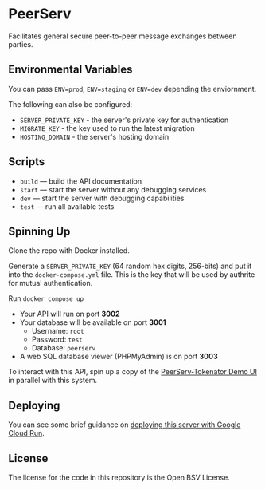 # PeerServ
Facilitates general secure peer-to-peer message exchanges between parties.

## Environmental Variables

You can pass `ENV=prod`, `ENV=staging` or `ENV=dev` depending the enviornment.

The following can also be configured:
- `SERVER_PRIVATE_KEY` - the server's private key for authentication
- `MIGRATE_KEY` - the key used to run the latest migration
- `HOSTING_DOMAIN` - the server's hosting domain

## Scripts

- `build` — build the API documentation
- `start` — start the server without any debugging services
- `dev` — start the server with debugging capabilities
- `test` — run all available tests

## Spinning Up

Clone the repo with Docker installed.

Generate a `SERVER_PRIVATE_KEY` (64 random hex digits, 256-bits) and put it into the `docker-compose.yml` file. This is the key that will be used by authrite for mutual authentication.

Run `docker compose up`
- Your API will run on port **3002**
- Your database will be available on port **3001**
  - Username: `root`
  - Password: `test`
  - Database: `peerserv`
- A web SQL database viewer (PHPMyAdmin) is on port **3003**

To interact with this API, spin up a copy of the [PeerServ-Tokenator Demo UI](https://github.com/p2ppsr/peerserv-tokenator-demo) in parallel with this system.

## Deploying

You can see some brief guidance on [deploying this server with Google Cloud Run](DEPLOYING.md).

## License

The license for the code in this repository is the Open BSV License.
